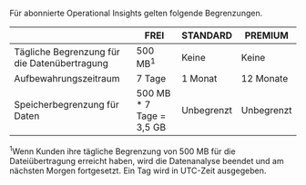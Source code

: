 Für abonnierte Operational Insights gelten folgende Begrenzungen.


| |FREI|STANDARD|PREMIUM|
|---|---|---|---|
|Tägliche Begrenzung für die Datenübertragung|500 MB<sup>1</sup>|Keine|Keine|
|Aufbewahrungszeitraum|7 Tage|1 Monat|12 Monate|
|Speicherbegrenzung für Daten|500 MB * 7 Tage = 3,5 GB|Unbegrenzt|Unbegrenzt|


<sup>1</sup>Wenn Kunden ihre tägliche Begrenzung von 500 MB für die Dateiübertragung erreicht haben, wird die Datenanalyse beendet und am nächsten Morgen fortgesetzt. Ein Tag wird in UTC-Zeit ausgegeben.

<!---HONumber=July15_HO4-->